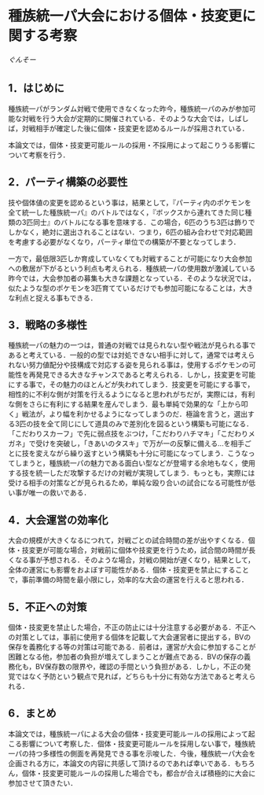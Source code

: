 # 種族統一パ大会における個体・技変更に関する考察

###### ぐんそー

## 1．はじめに

種族統一パがランダム対戦で使用できなくなった昨今，種族統一パのみが参加可能な対戦を行う大会が定期的に開催されている．そのような大会では，しばしば，対戦相手が確定した後に個体・技変更を認めるルールが採用されている．

本論文では，個体・技変更可能ルールの採用・不採用によって起こりうる影響について考察を行う．

## 2．パーティ構築の必要性

技や個体値の変更を認めるという事は，結果として，『パーティ内のポケモンを全て統一した種族統一パ』のバトルではなく，『ボックスから連れてきた同じ種類の3匹同士』のバトルになる事を意味する．この場合，6匹のうち3匹は飾りでしかなく，絶対に選出されることはない．つまり，6匹の組み合わせで対応範囲を考慮する必要がなくなり，パーティ単位での構築が不要となってしまう．

一方で，最低限3匹しか育成していなくても対戦することが可能になり大会参加への敷居が下がるという利点も考えられる．種族統一パの使用数が激減している昨今では，大会参加者の募集も大きな課題となっている．そのような状況では，似たような型のポケモンを3匹育てているだけでも参加可能になることは，大きな利点と捉える事もできる．

## 3．戦略の多様性

種族統一パの魅力の一つは，普通の対戦では見られない型や戦法が見られる事であると考えている．一般的の型では対処できない相手に対して，通常では考えられない努力値配分や技構成で対応する姿を見られる事は，使用するポケモンの可能性を再発見できる大きなチャンスであると考えられる．しかし，技変更を可能にする事で，その魅力のほとんどが失われてしまう．技変更を可能にする事で，相性的に不利な側が対策を行えるようになると思われがちだが，実際には，有利な側をさらに有利にする結果を産んでしまう．最も単純で効果的な「上から叩く」戦法が，より幅を利かせるようになってしまうのだ．極論を言うと，選出する3匹の技を全て同じにして道具のみで差別化を図るという構築も可能になる．「こだわりスカーフ」で先に弱点技をぶつけ，「こだわりハチマキ」「こだわりメガネ」で受けを突破し，「きあいのタスキ」で万が一の反撃に備える...を相手ごとに技を変えながら繰り返すという構築も十分に可能になってしまう．こうなってしまうと，種族統一パの魅力である面白い型などが登場する余地もなく，使用する技を統一しただ攻撃するだけの対戦が実現してしまう．もっとも，実際には受ける相手の対策などが見られるため，単純な殴り合いの試合になる可能性が低い事が唯一の救いである．

## 4．大会運営の効率化

大会の規模が大きくなるにつれて，対戦ごとの試合時間の差が出やすくなる．個体・技変更が可能な場合，対戦前に個体や技変更を行うため，試合間の時間が長くなる事が予想される．そのような場合，対戦の開始が遅くなり，結果として，全体の運営にも影響をおよぼす可能性がある．個体・技変更を禁止にすることで，事前準備の時間を最小限にし，効率的な大会の運営を行えると思われる．

## 5．不正への対策

個体・技変更を禁止した場合，不正の防止には十分注意する必要がある．不正への対策としては，事前に使用する個体を記載して大会運営者に提出する，BVの保存を義務化する等の対策は可能である．前者は，運営が大会に参加することが困難となる他，参加者の負担が増えてしまうことが難点である．BVの保存の義務化も，BV保存数の限界や，確認の手間という負担がある．しかし，不正の発覚ではなく予防という観点で見れば，どちらも十分に有効な方法であると考えられる．

## 6．まとめ

本論文では，種族統一パによる大会の個体・技変更可能ルールの採用によって起こる影響について考察した．個体・技変更可能ルールを採用しない事で，種族統一パの持つ多様性の側面を再発見できる事を示唆した．今後，種族統一パ大会を企画される方に，本論文の内容に共感して頂けるのであれば幸いである．もちろん，個体・技変更可能ルールの採用した場合でも，都合が合えば積極的に大会に参加させて頂きたい．